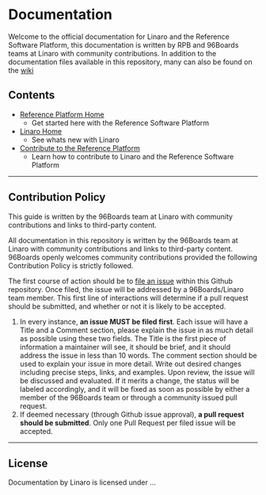 # Documentation

Welcome to the official documentation for Linaro and the Reference Software Platform, this documentation is written by RPB and 96Boards teams at Linaro with community contributions. In addition to the documentation files available in this repository, many can also be found on the [wiki](https://github.com/Linaro/documentation/wiki)

## Contents

- [Reference Platform Home](Reference-Platform/README.md)
   - Get started here with the Reference Software Platform
- [Linaro Home](Linaro/README.md)
   - See whats new with Linaro
- [Contribute to the Reference Platform](Contribute/README.md)
   - Learn how to contribute to Linaro and the Reference Software Platform

***

## Contribution Policy

This guide is written by the 96Boards team at Linaro with community contributions and links to third-party content.

All documentation in this repository is written by the 96Boards team at Linaro with community contributions and links to third-party content. 96Boards openly welcomes community contributions provided the following Contribution Policy is strictly followed.

The first course of action should be to [file an issue](https://github.com/Linaro/documentation/issues) within this Github repository. Once filed, the issue will be addressed by a 96Boards/Linaro team member. This first line of interactions will determine if a pull request should be submitted, and whether or not it is likely to be accepted.

1. In every instance, **an issue MUST be filed first**. Each issue will have a Title and a Comment section, please explain the issue in as much detail as possible using these two fields. The Title is the first piece of information a maintainer will see, it should be brief, and it should address the issue in less than 10 words. The comment section should be used to explain your issue in more detail. Write out desired changes including precise steps, links, and examples. Upon review, the issue will be discussed and evaluated. If it merits a change, the status will be labeled accordingly, and it will be fixed as soon as possible by either a member of the 96Boards team or through a community issued pull request. 
2. If deemed necessary (through Github issue approval), **a pull request should be submitted**. Only one Pull Request per filed issue will be accepted.

***

## License

Documentation by Linaro is licensed under ...
